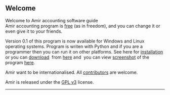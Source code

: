 Welcome
-------

Welcome to Amir accounting software guide  
Amir accounting program is [free](http://en.wikipedia.org/wiki/Free_software) (as in freedom), and you can change it or even give it to your friends.

Version 0.1 of this program is now available for Windows and Linux operating systems. Program is writen with Python and if you are a programmer then you can run it on other platforms. See here for [installation](http://www.freeamir.com/index.php?page=Installation) or you can [download](http://www.freeamir.com/index.php?page=Download)  from [here](http://www.freeamir.com/index.php?page=Download) and  you can view [screenshot](http://www.freeamir.com/index.php?page=Pictures) of the program [here](http://www.freeamir.com/index.php?page=Pictures).

Amir want to be internationalised. All [contributors](cooperation.md) are welcome.

Amir is released under the [GPL v3](https://gnu.org/licenses/gpl.html) license.

***


